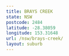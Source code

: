 ```yaml
---
title: BRAYS CREEK
state: NSW
postcode: 2484
latitude: -28.38059
longitude: 153.31648
url: /nsw/brays-creek/
layout: suburb
---
```

